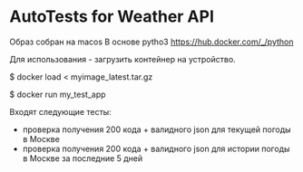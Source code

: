 # AutoTests for Weather API

Образ собран на macos 
В основе pytho3 https://hub.docker.com/_/python

Для использования - загрузить контейнер на устройство.

$ docker load < myimage_latest.tar.gz

$ docker run my_test_app

Входят следующие тесты:
- проверка получения 200 кода + валидного json для текущей погоды в Москве
- проверка получения 200 кода + валидного json для истории погоды в Москве за последние 5 дней
